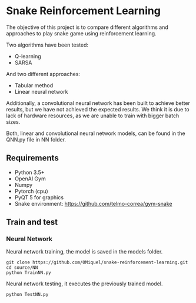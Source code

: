 # Snake Reinforcement Learning

The objective of this project is to compare different algorithms and approaches to play snake game using reinforcement learning.

Two algorithms have been tested:
- Q-learning
- SARSA

And two different approaches:
- Tabular method
- Linear neural network

Additionally, a convolutional neural network has been built to achieve better results, but we have not achieved the expected results. We think it is due to lack of hardware resources, as we are unable to train with bigger batch sizes.

Both, linear and convolutional neural network models, can be found in the QNN.py file in NN folder.

## Requirements
- Python 3.5+
- OpenAI Gym
- Numpy
- Pytorch (cpu)
- PyQT 5 for graphics
- Snake environment: https://github.com/telmo-correa/gym-snake

## Train and test
### Neural Network
Neural network training, the model is saved in the models folder.
```
git clone https://github.com/0Miquel/snake-reinforcement-learning.git
cd source/NN
python TrainNN.py
```
Neural network testing, it executes the previously trained model.
```
python TestNN.py
```
